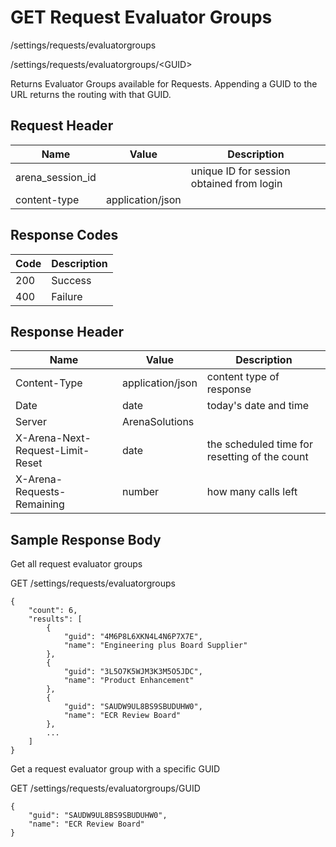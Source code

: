 # GET Request Evaluator Groups
/settings/requests/evaluatorgroups

/settings/requests/evaluatorgroups/&lt;GUID&gt;

Returns Evaluator Groups available for Requests. Appending a GUID to the URL returns the routing with that GUID. 

## Request Header

| Name<br> | Value<br> | Description<br> |
|  --- |  --- |  --- | 
| arena_session_id<br> |   | unique ID for session obtained from login<br> |
| content-type<br> | application/json<br> |   |

## Response Codes

| Code<br> | Description<br> |
|  --- |  --- | 
| 200<br> | Success<br> |
| 400<br> | Failure<br> |

## Response Header

| Name<br> | Value<br> | Description<br> |
|  --- |  --- |  --- | 
| Content-Type<br> | application/json<br> | content type of response<br> |
| Date<br> | date<br> | today's date and time<br> |
| Server<br> | ArenaSolutions<br> |   |
| X-Arena-Next-Request-Limit-Reset<br> | date<br> | the scheduled time for resetting of the count<br> |
| X-Arena-Requests-Remaining<br> | number<br> | how many calls left<br> |

## Sample Response Body
Get all request evaluator groups

GET /settings/requests/evaluatorgroups

```
{
    "count": 6,
    "results": [
        {
            "guid": "4M6P8L6XKN4L4N6P7X7E",
            "name": "Engineering plus Board Supplier"
        },
        {
            "guid": "3L5O7K5WJM3K3M5O5JDC",
            "name": "Product Enhancement"
        },
        {
            "guid": "SAUDW9UL8BS9SBUDUHW0",
            "name": "ECR Review Board"
        },
        ...
    ]
}
```
Get a request evaluator group with a specific GUID

GET /settings/requests/evaluatorgroups/GUID

```
{
    "guid": "SAUDW9UL8BS9SBUDUHW0",
    "name": "ECR Review Board"
}
```
